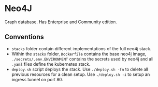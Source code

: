 # Neo4J
Graph database. Has Enterprise and Community edition.

## Conventions
- `stacks` folder contain different implementations of the full neo4j stack.
- Within the `stacks` folder, `Dockerfile` contains the base neo4j image, `./secrets/.env.ENVIRONMENT` contains the secrets used by neo4j and all `.yaml` files define the kubernetes stack.
- `deploy.sh` script deploys the stack. Use `./deploy.sh -fn` to delete all previous resources for a clean setup. Use `./deploy.sh -i` to setup an ingress tunnel on port 80.